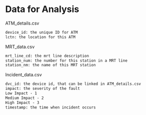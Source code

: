 # Data for Analysis

ATM_details.csv
```html
device_id: the unique ID for ATM
lctn: the location for this ATM
```

MRT_data.csv
```html
mrt_line_cd: the mrt line description
station_num: the number for this station in a MRT line
station_nm: the name of this MRT station
```

Incident_data.csv
```html
dvc_id: the device id, that can be linked in ATM_details.csv
impact: the severity of the fault
Low Impact - 1 
Medium Impact - 2
High Impact - 3
timestamp: the time when incident occurs
```
